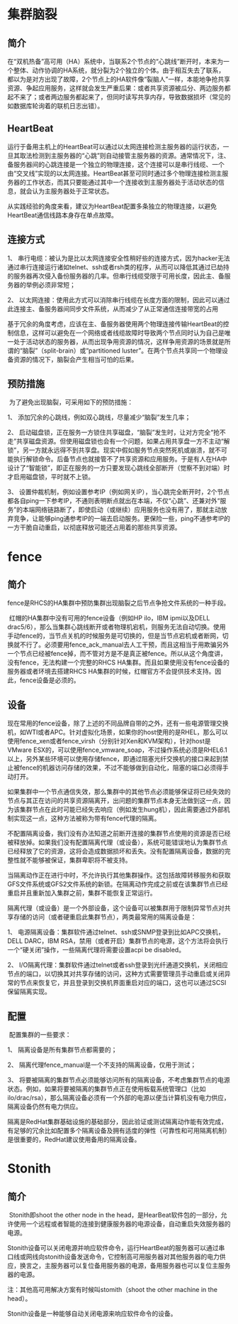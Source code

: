 # 集群脑裂

## **简介**

​	在“双机热备”高可用（HA）系统中，当联系2个节点的“心跳线”断开时，本来为一个整体、动作协调的HA系统，就分裂为2个独立的个体。由于相互失去了联系，都以为是对方出现了故障，2个节点上的HA软件像“裂脑人”一样，本能地争抢共享资源、争起应用服务，这样就会发生严重后果：或者共享资源被瓜分、两边服务都起不来了；或者两边服务都起来了，但同时读写共享内存，导致数据损坏（常见的如数据库轮询着的联机日志出错）。

## HeartBeat

​	运行于备用主机上的HeartBeat可以通过以太网连接检测主服务器的运行状态，一旦其取法检测到主服务器的“心跳”则自动接管主服务器的资源。通常情况下，注、备服务器间的心跳连接是一个独立的物理连接，这个连接可以是串行线缆、一个由“交叉线”实现的以太网连接。HeartBeat甚至可同时通过多个物理连接检测主服务器的工作状态，而其只要能通过其中一个连接收到主服务器处于活动状态的信息，就会认为主服务器处于正常状态。

​	从实践经验的角度来看，建议为HeartBeat配置多条独立的物理连接，以避免HeartBeat通信线路本身存在单点故障。

 

## **连接方式**

1、 串行电缆：被认为是比以太网连接安全性稍好些的连接方式，因为hacker无法通过串行连接运行诸如telnet、ssh或者rsh类的程序，从而可以降低其通过已劫持的服务器再次侵入备份服务器的几率。但串行线缆受限于可用长度，因此主、备服务器的举例必须非常短；

2、 以太网连接：使用此方式可以消除串行线缆在长度方面的限制，因此可以通过此连接主、备服务器间同步文件系统，从而减少了从正常通信连接带宽的占用

基于冗余的角度考虑，应该在主、备服务器使用两个物理连接传输HeartBeat的控制信息，这样可以避免在一个网络或者线缆故障时导致两个节点同时认为自己是唯一处于活动状态的服务器，从而出现争用资源的情况，这样争用资源的场景就是所谓的“脑裂”（split-brain）或“partitioned luster”。在两个节点共享同一个物理设备资源的情况下，脑裂会产生相当可怕的后果。

## **预防措施**

​	为了避免出现脑裂，可采用如下的预防措施：

1、 添加冗余的心跳线，例如双心跳线，尽量减少“脑裂”发生几率；

2、 启动磁盘锁，正在服务一方锁住共享磁盘，“脑裂”发生时，让对方完全“抢不走”共享磁盘资源。但使用磁盘锁也会有一个问题，如果占用共享盘一方不主动“解锁”，另一方就永远得不到共享盘。现实中假如服务节点突然死机或崩溃，就不可能执行解锁命令。后备节点也就接管不了共享资源和应用服务。于是有人在HA中设计了“智能锁”，即正在服务的一方只要发现心跳线全部断开（觉察不到对端）时才启用磁盘锁，平时就不上锁。

3、 设置仲裁机制，例如设置参考IP（例如网关IP），当心跳完全断开时，2个节点都各自ping一下参考IP，不通则表明断点就出在本端，不仅“心跳”、还兼对外“服务”的本端网络链路断了，即使启动（或继续）应用服务也没有用了，那就主动放弃竞争，让能够ping通参考IP的一端去启动服务。更保险一些，ping不通参考IP的一方干脆自动重启，以彻底释放可能还占用着的那些共享资源。

 

# fence

## **简介**

​	fence是RHCS的HA集群中预防集群出现脑裂之后节点争抢文件系统的一种手段。

​	红帽的HA集群中没有可用的fence设备（例如HP ilo，IBM ipmi以及DELL drac5/6），那么当集群心跳线断开或者物理机宕机，则服务无法自动切换。使用手动fence的，当节点关机的时候服务是可切换的，但是当节点宕机或者断网，切换就不行了。必须要用fence_ack_manual去人工干预，而且这相当于用欺骗另外一个节点已经被fence掉，而不管对方是不是真正被fence。所以从这个角度讲，没有fence，无法构建一个完整的RHCS HA集群。而且如果使用没有fence设备的服务器或者环境去搭建RHCS HA集群的时候，红帽官方不会提供技术支持。因此，fence设备是必须的。

## **设备**

现在常用的fence设备，除了上述的不同品牌自带的之外，还有一些电源管理交换机，如WTI或者APC。针对虚拟化场景，如果你的host使用的是RHEL，那么可以使用fence_xen或者fence_virsh（分别针对Xen和KVM架构），针对host是VMware ESX的，可以使用fence_vmware_soap，不过操作系统必须是RHEL6.1以上，另外某些环境可以使用存储fence，即通过阻塞光纤交换机的接口来起到禁止被fence的机器访问存储的效果，不过不能够做到自动化，阻塞的端口必须得手动打开。

如果集群中一个节点通信失效，那么集群中的其他节点必须能够保证将已经失效的节点与其正在访问的共享资源隔离开，出问题的集群节点本身无法做到这一点，因为该集群节点在此时可能已经失去响应（例如发生hung机），因此需要通过外部机制实现这一点，这种方法被称为带有fence代理的隔离。

不配置隔离设备，我们没有办法知道之前断开连接的集群节点使用的资源是否已经被释放掉。如果我们没有配置隔离代理（或设备），系统可能错误地认为集群节点已经释放了它的资源，这将会造成数据损坏和丢失。没有配置隔离设备，数据的完整性就不能够被保证，集群卑职将不被支持。

当隔离动作正在进行中时，不允许执行其他集群操作。这包括故障转移服务和获取GFS文件系统或GFS2文件系统的新锁。在隔离动作完成之前或在该集群节点已经重启并且重新加入集群之前，集群不能恢复正常运行。

隔离代理（或设备）是一个外部设备，这个设备可以被集群用于限制异常节点对共享存储的访问（或者硬重启此集群节点），两类最常用的隔离设备是：

1、 电源隔离设备：集群软件通过telnet、ssh或SNMP登录到比如APC交换机，DELL DARC，IBM RSA，禁用（或者开启）集群节点的电源，这个方法将会执行一个“硬关闭”操作，一些隔离代理将需要设置acpi be disabled。

2、 I/O隔离代理：集群软件通过telnet或者ssh登录到光纤通道交换机，关闭相应节点的端口，以切换其对共享存储的访问，这种方式需要管理员手动重启或关闭异常的节点来恢复它，并且登录到交换机界面重启对应的端口，这也可以通过SCSI保留隔离实现。

## **配置**

​	配置集群的一些要求：

1、 隔离设备是所有集群节点都需要的；

2、 隔离代理fence_manual是一个不支持的隔离设备，仅用于测试；

3、 将要被隔离的集群节点必须能够访问所有的隔离设备，不考虑集群节点的电源状态。例如，如果将要被隔离的集群节点正在使用板载系统管理口（比如ilo/drac/rsa），那么隔离设备必须有一个外部的电源以便当计算机没有电力供应，隔离设备仍然有电力供应。

隔离是RedHat集群基础设施的基础部分，因此验证或测试隔离动作能有效完成，有足够的冗余比如配置多个隔离设备及拥有适度的弹性（可靠性和可用隔离机制）是很重要的，RedHat建议使用备用的隔离设备。

 

# Stoni**t**h

## **简介**

​	Stonith即shoot the other node in the head，是HearBeat软件包的一部分，允许使用一个远程或者智能的连接到健康服务器的电源设备，自动重启失效服务器的电源。

Stonith设备可以关闭电源并响应软件命令，运行HeartBeat的服务器可以通过串口线或网线向stonith设备发送命令，它控制高可用服务器对其他服务器的电力供应，换言之，主服务器可以复位备用服务器的电源，备用服务器也可以复位主服务器的电源。

注：其他高可用解决方案有时候叫stomith（shoot the other machine in the head）。

Stonith设备是一种能够自动关闭电源来响应软件命令的设备。